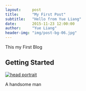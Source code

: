 ```yaml
---
layout:     post
title:      "My First Post"
subtitle:   "Hello from Yue Liang"
date:       2015-11-23 12:00:00
author:     "Yue Liang"
header-img: "img/post-bg-06.jpg"
---
```


This my First Blog

<h2 class="section-heading">Getting Started</h2>

<a href="#">
    <img src="{{ site.baseurl }}/img/head portrait.jpg" alt="head portrait">
</a>

<span class="caption text-muted">A handsome man</span>